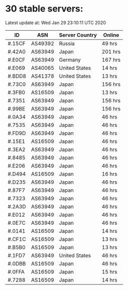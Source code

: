 # 30 stable servers:

Latest update at: Wed Jan 29 23:10:11 UTC 2020

| ID | ASN | Server Country | Online |
| -- | --- | -------------- | ------ |
| #.15CF | AS49392 | Russia | 49 hrs |
| #.42A0 | AS63949 | Japan | 201 hrs |
| #.E0CF | AS63949 | Germany | 167 hrs |
| #.E069 | AS40065 | United States | 14 hrs |
| #.BDD8 | AS41378 | United States | 13 hrs |
| #.73C0 | AS63949 | Japan | 156 hrs |
| #.3FB0 | AS16509 | Japan | 13 hrs |
| #.7351 | AS63949 | Japan | 156 hrs |
| #.99BE | AS63949 | Japan | 156 hrs |
| #.0A34 | AS63949 | Japan | 46 hrs |
| #.7535 | AS63949 | Japan | 46 hrs |
| #.FD9D | AS63949 | Japan | 46 hrs |
| #.15E1 | AS16509 | Japan | 46 hrs |
| #.3EA2 | AS63949 | Japan | 46 hrs |
| #.8485 | AS63949 | Japan | 46 hrs |
| #.E206 | AS63949 | Japan | 46 hrs |
| #.D494 | AS16509 | Japan | 16 hrs |
| #.D235 | AS63949 | Japan | 46 hrs |
| #.87F7 | AS63949 | Japan | 46 hrs |
| #.7323 | AS63949 | Japan | 46 hrs |
| #.2A3D | AS63949 | Japan | 46 hrs |
| #.E012 | AS63949 | Japan | 46 hrs |
| #.0E7C | AS63949 | Japan | 46 hrs |
| #.0141 | AS16509 | Japan | 14 hrs |
| #.CF1C | AS16509 | Japan | 13 hrs |
| #.B5B0 | AS16509 | Japan | 13 hrs |
| #.1FD7 | AS63949 | United States | 46 hrs |
| #.0DBB | AS16509 | Japan | 46 hrs |
| #.0FFA | AS16509 | Japan | 15 hrs |
| #.7288 | AS16509 | Japan | 14 hrs |

